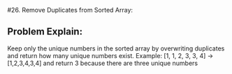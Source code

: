 #26. Remove Duplicates from Sorted Array:
## Problem Explain:
Keep only the unique numbers in the sorted array by overwriting duplicates and return how many unique numbers exist.
Example: [1, 1, 2, 3, 3, 4] -> [1,2,3,4,3,4] and return 3 because there are three unique numbers
